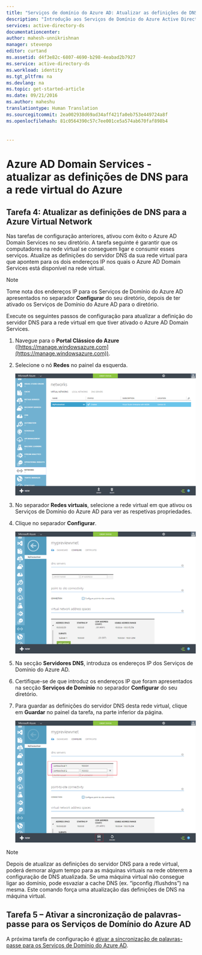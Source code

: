 ```yaml
---
title: "Serviços de domínio do Azure AD: Atualizar as definições de DNS para a Azure Virtual Network | Microsoft Docs"
description: "Introdução aos Serviços de Domínio do Azure Active Directory"
services: active-directory-ds
documentationcenter: 
author: mahesh-unnikrishnan
manager: stevenpo
editor: curtand
ms.assetid: d4f3e82c-6807-4690-b298-4eabad2b7927
ms.service: active-directory-ds
ms.workload: identity
ms.tgt_pltfrm: na
ms.devlang: na
ms.topic: get-started-article
ms.date: 09/21/2016
ms.author: maheshu
translationtype: Human Translation
ms.sourcegitcommit: 2ea002938d69ad34aff421fa0eb753e449724a8f
ms.openlocfilehash: 81c0564390c57c7ee001ce5a574ab670faf898b4


---
```

# <a name="azure-ad-domain-services-update-dns-settings-for-the-azure-virtual-network"></a>Azure AD Domain Services - atualizar as definições de DNS para a rede virtual do Azure
## <a name="task-4-update-dns-settings-for-the-azure-virtual-network"></a>Tarefa 4: Atualizar as definições de DNS para a Azure Virtual Network
Nas tarefas de configuração anteriores, ativou com êxito o Azure AD Domain Services no seu diretório. A tarefa seguinte é garantir que os computadores na rede virtual se conseguem ligar e consumir esses serviços. Atualize as definições do servidor DNS da sua rede virtual para que apontem para os dois endereços IP nos quais o Azure AD Domain Services está disponível na rede virtual.

> [!NOTE]
> Tome nota dos endereços IP para os Serviços de Domínio do Azure AD apresentados no separador **Configurar** do seu diretório, depois de ter ativado os Serviços de Domínio do Azure AD para o diretório.
> 
> 

Execute os seguintes passos de configuração para atualizar a definição do servidor DNS para a rede virtual em que tiver ativado o Azure AD Domain Services.

1. Navegue para o **Portal Clássico do Azure** ([https://manage.windowsazure.com](https://manage.windowsazure.com)).
2. Selecione o nó **Redes** no painel da esquerda.
   
    ![Nó de redes virtuais](./media/active-directory-domain-services-getting-started/virtual-network-select.png)
3. No separador **Redes virtuais**, selecione a rede virtual em que ativou os Serviços de Domínio do Azure AD para ver as respetivas propriedades.
4. Clique no separador **Configurar**.
   
    ![Nó de redes virtuais](./media/active-directory-domain-services-getting-started/virtual-network-configure-tab.png)
5. Na secção **Servidores DNS**, introduza os endereços IP dos Serviços de Domínio do Azure AD.
6. Certifique-se de que introduz os endereços IP que foram apresentados na secção **Serviços de Domínio** no separador **Configurar** do seu diretório.
7. Para guardar as definições do servidor DNS desta rede virtual, clique em **Guardar** no painel da tarefa, na parte inferior da página.
   
   ![Atualize as definições do servidor DNS para a rede virtual.](./media/active-directory-domain-services-getting-started/update-dns.png)

> [!NOTE]
> Depois de atualizar as definições do servidor DNS para a rede virtual, poderá demorar algum tempo para as máquinas virtuais na rede obterem a configuração de DNS atualizada. Se uma máquina virtual não consegue ligar ao domínio, pode esvaziar a cache DNS (ex. “ipconfig /flushdns”) na mesma. Este comando força uma atualização das definições de DNS na máquina virtual.
> 
> 

## <a name="task-5-enable-password-synchronization-to-azure-ad-domain-services"></a>Tarefa 5 – Ativar a sincronização de palavras-passe para os Serviços de Domínio do Azure AD
A próxima tarefa de configuração é [ativar a sincronização de palavras-passe para os Serviços de Domínio do Azure AD](active-directory-ds-getting-started-password-sync.md).




<!--HONumber=Nov16_HO2-->


